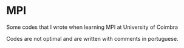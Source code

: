 # MPI
Some codes that I wrote when learning MPI at University of Coimbra

Codes are not optimal and are written with comments in portuguese.
